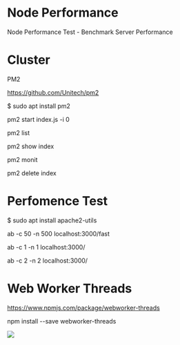 # Node Performance
Node Performance Test -  Benchmark Server Performance

# Cluster

PM2

https://github.com/Unitech/pm2

$ sudo apt install pm2

pm2 start index.js -i 0

pm2 list

pm2 show index

pm2 monit

pm2 delete index

# Perfomence Test

$ sudo apt install apache2-utils

ab -c 50 -n 500 localhost:3000/fast

ab -c 1 -n 1 localhost:3000/

ab -c 2 -n 2 localhost:3000/

# Web Worker Threads

https://www.npmjs.com/package/webworker-threads

npm install --save webworker-threads

<img src="http://aosabook.org/en/posa/ethercalc-images/scaling-threads.png"></img>
